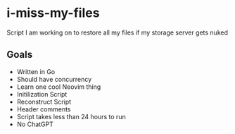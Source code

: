 # i-miss-my-files

Script I am working on to restore all my files if my storage server gets nuked

## Goals

- Written in Go
- Should have concurrency
- Learn one cool Neovim thing
- Initilization Script
- Reconstruct Script
- Header comments
- Script takes less than 24 hours to run
- No ChatGPT
